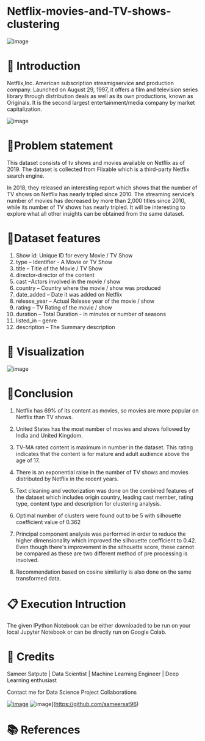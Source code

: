 # Netflix-movies-and-TV-shows-clustering

![image](https://user-images.githubusercontent.com/95841292/181676154-4c6e72ed-ae2d-4ae1-91c6-7c450768fb4e.png)


# 📖 **Introduction**

Netflix,Inc. American subscription streamigservice and production company. Launched on August 29, 1997, it offers a film and television series library through distribution deals as well as its own productions, known as Originals.
It is the second largest entertainment/media company by market capitalization.



![image](https://user-images.githubusercontent.com/95841292/182011305-1c804efe-9688-4e5c-a787-9e86d1a2af38.png)



# 📖**Problem statement**

This dataset consists of tv shows and movies available on Netflix as of 2019. The dataset is collected from Flixable which is a third-party Netflix search engine.

In 2018, they released an interesting report which shows that the number of TV shows on Netflix has nearly tripled since 2010. The streaming service’s number of movies has decreased by more than 2,000 titles since 2010, while its number of TV shows has nearly tripled. It will be interesting to explore what all other insights can be obtained from the same dataset.


# 📖**Dataset features**

1.	 Show id: Unique ID for every Movie / TV Show 
2.	 type – Identifier - A Movie or TV Show 
3.	 title – Title of the Movie / TV Show
4.	 director-director of the content 
5.	cast –Actors involved in the movie / show 
6.	 country – Country where the movie / show was produced 
7.	 date_added – Date it was added on Netflix 
8.	 release_year – Actual Release year of the movie / show
9.	 rating – TV Rating of the movie / show 
10.	 duration – Total Duration - in minutes or number of seasons 
11.	 listed_in – genre 
12.	description – The Summary description

# 📖 Visualization 

![image](https://user-images.githubusercontent.com/95841292/202914096-ce821c94-d81b-430c-a794-fe7491fc02d1.png)








# 📖**Conclusion**
1.	Netflix has 69% of its content as movies, so movies are  more popular on Netflix than TV shows.
2.	United States has the most number of movies and shows followed by India and United Kingdom.
3.	TV-MA rated content is maximum in number in the dataset. This rating indicates that the content is for mature and adult audience above the age of 17.
4.	There is an exponential raise in the number of TV shows and movies distributed by Netflix in the recent years.
5.	Text cleaning and vectorization was done on the combined features of the dataset which includes origin country, leading cast member, rating type, content type and description for clustering analysis.
6.	Optimal number of clusters were found out to be 5 with silhouette coefficient value of 0.362

7.	Principal component analysis was performed in order to reduce the higher dimensionality which improved the silhouette coefficient to 0.42. Even though there's improvement in the silhouette score, these cannot be compared as these are two different method of pre processing is involved.
8.	Recommendation based on cosine similarity is also done on the same transformed data.



# 📋 Execution Intruction

The given IPython Notebook can be either downloaded to be run on your local Jupyter Notebook or can be directly run on Google Colab.


# 📜 Credits

Sameer Satpute | Data Scientist | Machine Learning Engineer | Deep Learning enthusiast

Contact me for Data Science Project Collaborations

[![image](https://user-images.githubusercontent.com/95841292/202914376-d5a83f3d-110a-4476-896e-1da078b185dc.png)](https://www.linkedin.com/in/sameersatpute/)
![image](https://user-images.githubusercontent.com/95841292/202914715-787f6ae3-d9f6-491c-9cae-c717131ddebd.png)](https://github.com/sameersat96)


# 📚 References
